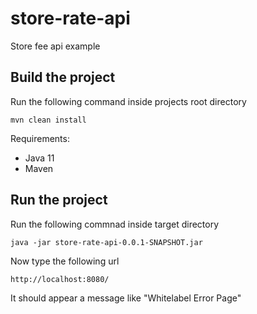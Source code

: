 # store-rate-api

Store fee api example

## Build the project

Run the following command inside projects root directory

    mvn clean install
    
Requirements:

* Java 11
* Maven

## Run the project

Run the following commnad inside target directory

    java -jar store-rate-api-0.0.1-SNAPSHOT.jar
    
Now type the following url

    http://localhost:8080/
    
It should appear a message like "Whitelabel Error Page"